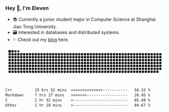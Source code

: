 ### Hey 👋, I'm Eleven

- 📚 Currently a junior student major in Computer Science at Shanghai Jiao Tong University.
- 🗃️ Interested in databases and distributed systems.
- ✨ Check out my [blog](https://el-even-11.github.io/Blog/) here.

![github contribution grid snake animation](https://raw.githubusercontent.com/El-even-11/El-even-11/output/github-contribution-grid-snake.svg)

<!--START_SECTION:waka-->

```text
C++          15 hrs 52 mins  >>>>>>>>>>>>>>-----------   56.32 %
Markdown     7 hrs 27 mins   >>>>>>>------------------   26.45 %
C            1 hr 32 mins    >------------------------   05.49 %
Other        1 hr 18 mins    >------------------------   04.67 %
```

<!--END_SECTION:waka-->
